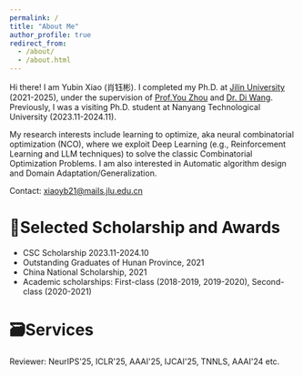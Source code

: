 ```yaml
---
permalink: /
title: "About Me"
author_profile: true
redirect_from: 
  - /about/
  - /about.html
---
```


Hi there! I am Yubin Xiao (肖钰彬). I completed my Ph.D. at [Jilin University](https://www.jlu.edu.cn/) (2021-2025), under the supervision of [Prof.You Zhou](https://ccst.jlu.edu.cn/info/1367/19089.htm) and [Dr. Di Wang](https://www.diwang.org/home). Previously, I was a visiting Ph.D. student at Nanyang Technological University (2023.11-2024.11). 

My research interests include learning to optimize, aka neural combinatorial optimization (NCO), where we exploit Deep Learning (e.g., Reinforcement Learning and LLM techniques) to solve the classic Combinatorial Optimization Problems. I am also interested in Automatic algorithm design and Domain Adaptation/Generalization.

Contact: xiaoyb21@mails.jlu.edu.cn

🖖Selected Scholarship and Awards
======
- CSC Scholarship 2023.11-2024.10
- Outstanding Graduates of Hunan Province, 2021
- China National Scholarship, 2021
- Academic scholarships: First-class (2018-2019, 2019-2020), Second-class (2020-2021)

🗃️Services
======
Reviewer: NeurIPS'25, ICLR'25, AAAI'25, IJCAI'25, TNNLS, AAAI'24 etc.

<script type='text/javascript' id='clustrmaps' src='//cdn.clustrmaps.com/map_v2.js?cl=080808&w=a&t=tt&d=7HpaVz6NBolqe2tz9NQI2HxCrtxxZu6q64PrlKOcL-g&cmo=3acc3a&cmn=ff5353&co=ffffff&ct=808080'></script>
